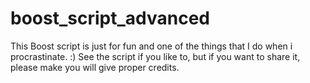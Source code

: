 # boost_script_advanced
This Boost script is just for fun and one of the things that I do when i procrastinate. :)
See the script if you like to, but if you want to share it, please make you will give proper credits.
